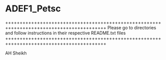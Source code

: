 ADEF1_Petsc
===========
+++++++++++++++++++++++++++++++++++++++++++++++++++++++++++++++++++++++++++++++++++++++++
  Please go to directories and follow instructions in their respective README.txt files
+++++++++++++++++++++++++++++++++++++++++++++++++++++++++++++++++++++++++++++++++++++++++



AH Sheikh
